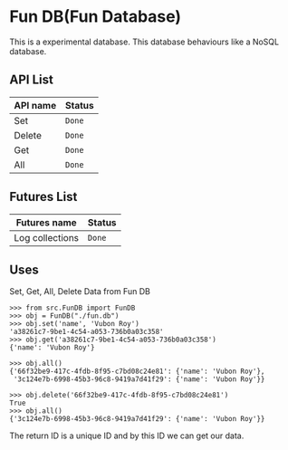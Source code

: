 # Fun DB(Fun Database)
This is a experimental database. This database behaviours like a NoSQL database.

## API List

| API name   | Status       |
| ---    | ---         | 
| Set   | `Done`       
| Delete  | `Done`      |
| Get    | `Done`       | 
| All   | `Done`       | 

## Futures List
| Futures name   | Status       |
| ---    | ---         | 
| Log collections    | `Done`       |  


## Uses
Set, Get, All, Delete Data from Fun DB 
```pythondoc
>>> from src.FunDB import FunDB
>>> obj = FunDB("./fun.db")
>>> obj.set('name', 'Vubon Roy')
'a38261c7-9be1-4c54-a053-736b0a03c358'
>>> obj.get('a38261c7-9be1-4c54-a053-736b0a03c358')
{'name': 'Vubon Roy'}

>>> obj.all()
{'66f32be9-417c-4fdb-8f95-c7bd08c24e81': {'name': 'Vubon Roy'},
 '3c124e7b-6998-45b3-96c8-9419a7d41f29': {'name': 'Vubon Roy'}}
 
>>> obj.delete('66f32be9-417c-4fdb-8f95-c7bd08c24e81')
True
>>> obj.all()
{'3c124e7b-6998-45b3-96c8-9419a7d41f29': {'name': 'Vubon Roy'}}

```
The return ID is a unique ID and by this ID we can get our data.
